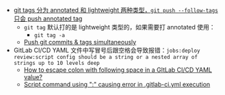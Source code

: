 - [git tags 分为 annotated 和 lightweight 两种类型，`git push --follow-tags` 只会 push annotated tag](https://www.cnblogs.com/savokiss/p/14685145.html)
	- `git tag` 默认打的是 lightweight 类型的，如果需要打 annotated 使用：
		- `git tag -a`
	- [Push git commits & tags simultaneously](https://stackoverflow.com/questions/3745135/push-git-commits-tags-simultaneously)
- GitLab CI/CD YAML 文件中写冒号后跟空格会导致报错：`jobs:deploy review:script config should be a string or a nested array of strings up to 10 levels deep`
	- [How to escape colon with following space in a GItLab CI/CD YAML value?](https://stackoverflow.com/questions/69069796/how-to-escape-colon-with-following-space-in-a-gitlab-ci-cd-yaml-value)
	- [Script command using ":" causing error in .gitlab-ci.yml execution](https://stackoverflow.com/questions/60850314/script-command-using-causing-error-in-gitlab-ci-yml-execution)
